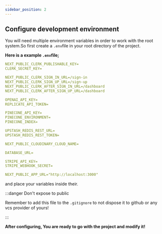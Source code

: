 ```yaml
---
sidebar_position: 2
---
```


## Configure development environment

You will need multiple environment variables in order to work with the root system.So first create a <code>.env</code>file in your root directory of the project.

**Here is a example <code>.env</code>file;**

```yaml
NEXT_PUBLIC_CLERK_PUBLISHABLE_KEY=
CLERK_SECRET_KEY=

NEXT_PUBLIC_CLERK_SIGN_IN_URL=/sign-in
NEXT_PUBLIC_CLERK_SIGN_UP_URL=/sign-up
NEXT_PUBLIC_CLERK_AFTER_SIGN_IN_URL=/dashboard
NEXT_PUBLIC_CLERK_AFTER_SIGN_UP_URL=/dashboard

OPENAI_API_KEY=
REPLICATE_API_TOKEN=

PINECONE_API_KEY=
PINECONE_ENVIRONMENT=
PINECONE_INDEX=

UPSTASH_REDIS_REST_URL=
UPSTASH_REDIS_REST_TOKEN=

NEXT_PUBLIC_CLOUDINARY_CLOUD_NAME=

DATABASE_URL=

STRIPE_API_KEY=
STRIPE_WEBHOOK_SECRET=

NEXT_PUBLIC_APP_URL="http://localhost:3000"

```
and place your variables inside their. 

:::danger Don't expose to public

Remember to add this file to the <code>.gitignore</code> to not dispose it to github or any vcs provider of yours!

:::

**After configuring, You are ready to go with the project and modify it!**